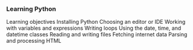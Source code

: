 ### Learning Python
Learning objectives
Installing Python
Choosing an editor or IDE
Working with variables and expressions
Writing loops
Using the date, time, and datetime classes
Reading and writing files
Fetching internet data
Parsing and processing HTML
